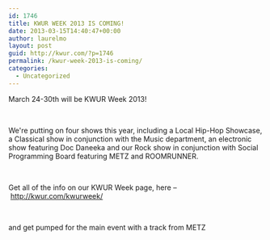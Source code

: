 ```yaml
---
id: 1746
title: KWUR WEEK 2013 IS COMING!
date: 2013-03-15T14:40:47+00:00
author: laurelmo
layout: post
guid: http://kwur.com/?p=1746
permalink: /kwur-week-2013-is-coming/
categories:
  - Uncategorized
---
```

<div class="pf-content">
  <p>
    March 24-30th will be KWUR Week 2013! 
  </p>
  
  <p>
     
  </p>
  
  <p>
    We're putting on four shows this year, including a Local Hip-Hop Showcase, a Classical show in conjunction with the Music department, an electronic show featuring Doc Daneeka and our Rock show in conjunction with Social Programming Board featuring METZ and ROOMRUNNER.
  </p>
  
  <p>
     
  </p>
  
  <p>
    Get all of the info on our KWUR Week page, here – <a href="http://kwur.com/kwurweek/">http://kwur.com/kwurweek/</a>
  </p>
  
  <p>
     
  </p>
  
  <p>
    and get pumped for the main event with a track from METZ
  </p>
  
  <p>
  </p>
</div>